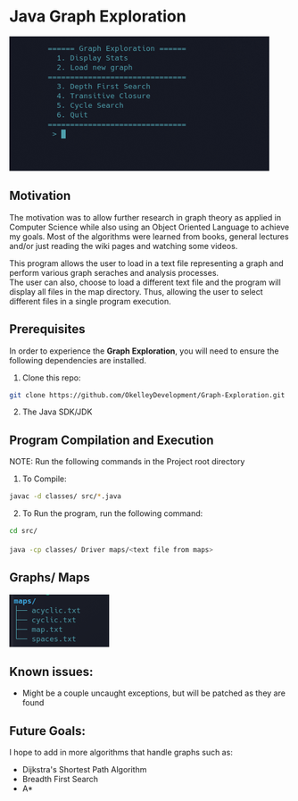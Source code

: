 
# Java Graph Exploration

![Main Menu](./utils/menu.png)

## Motivation
The motivation was to allow further research in graph theory as applied in
Computer Science while also using an Object Oriented Language to achieve my goals.
Most of the algorithms were learned from books, general lectures
and/or just reading the wiki pages and watching some videos.
               
This program allows the user to load in a text file representing a graph 
and perform various graph seraches and analysis processes.     
The user can also, choose to load a different text file and the program will display all files in the 
map directory. Thus, allowing the user to select different files in a single 
program execution.
                 

## Prerequisites
In order to experience the **Graph Exploration**, you will need to ensure
the following dependencies are installed.

1. Clone this repo: 
```bash
git clone https://github.com/OkelleyDevelopment/Graph-Exploration.git
```
       
2. The Java SDK/JDK
## Program Compilation and Execution
NOTE: Run the following commands in the Project root directory
               
1. To Compile:
```bash
javac -d classes/ src/*.java 
```
2. To Run the program, run the following command:
```bash
cd src/
           
java -cp classes/ Driver maps/<text file from maps> 
```

## Graphs/ Maps
![List of Graphs](./utils/graphs.png)


## Known issues:
* Might be a couple uncaught exceptions, but will be patched as they are found

## Future Goals:
I hope to add in more algorithms that handle graphs such as:
* Dijkstra's Shortest Path Algorithm
* Breadth First Search
* A*
